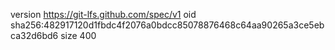 version https://git-lfs.github.com/spec/v1
oid sha256:482917120d1fbdc4f2076a0bdcc85078876468c64aa90265a3ce5ebca32d6bd6
size 400

